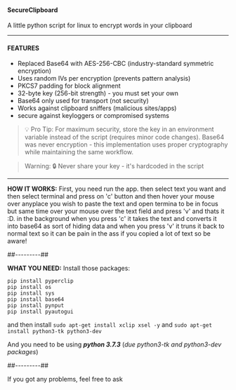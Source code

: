 #### SecureClipboard
A little python script for linux to encrypt words in your clipboard

____
#### FEATURES
- Replaced Base64 with AES-256-CBC (industry-standard symmetric encryption)
- Uses random IVs per encryption (prevents pattern analysis)
- PKCS7 padding for block alignment
- 32-byte key (256-bit strength) - you must set your own
- Base64 only used for transport (not security)
- Works against clipboard sniffers (malicious sites/apps)
- secure against keyloggers or compromised systems

> 💡 Pro Tip: For maximum security, store the key in an environment variable instead of the script (requires minor code changes). Base64 was never encryption - this implementation uses proper cryptography while maintaining the same workflow.

> Warning: 🔒 Never share your key - it's hardcoded in the script

__________
**HOW IT WORKS:** First, you need run the app. then select text you want and then select terminal and press on 'c' button and then hover your mouse over anyplace you wish to paste the text and open termina to be in focus but same time over your mouse over the text field and press 'v' and thats it :D. in the background when you press 'c' it takes the text and converts it into base64 as sort of hiding data and when you press 'v' it truns it back to normal text so it can be pain in the ass if you copied a lot of text so be aware!

##---------##

**WHAT YOU NEED:** Install those packages: 
```
pip install pyperclip
pip install os
pip install sys
pip install base64
pip install pynput
pip install pyautogui

```
and then install `sudo apt-get install xclip xsel -y` and `sudo apt-get install python3-tk python3-dev`

And you need to be using ***python 3.7.3*** (*due python3-tk and python3-dev packages*)

##---------##

If you got any problems, feel free to ask
